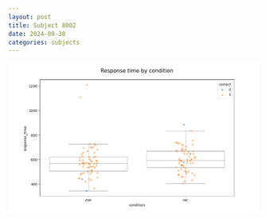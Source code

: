 ```yaml
---
layout: post
title: Subject 8002
date: 2024-09-30
categories: subjects
---
```


![](data/8002/run-1/8002_NF_rt.png)
